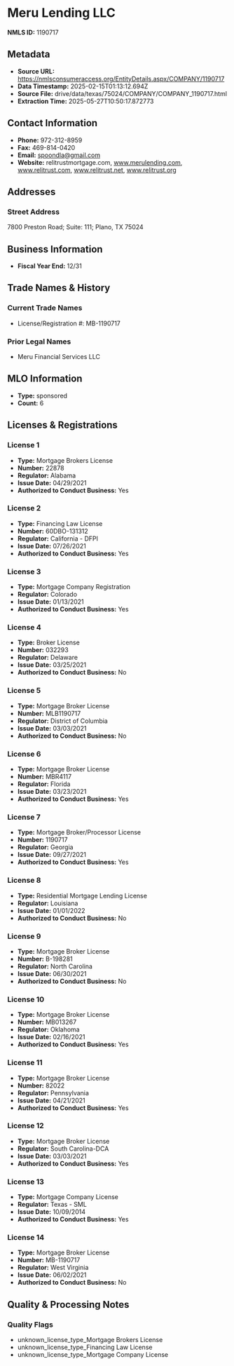 # Meru Lending LLC

**NMLS ID:** 1190717

## Metadata
- **Source URL:** https://nmlsconsumeraccess.org/EntityDetails.aspx/COMPANY/1190717
- **Data Timestamp:** 2025-02-15T01:13:12.694Z
- **Source File:** drive/data/texas/75024/COMPANY/COMPANY_1190717.html
- **Extraction Time:** 2025-05-27T10:50:17.872773

## Contact Information
- **Phone:** 972-312-8959
- **Fax:** 469-814-0420
- **Email:** spoondla@gmail.com
- **Website:** relitrustmortgage.com, www.merulending.com, www.relitrust.com, www.relitrust.net, www.relitrust.org

## Addresses
### Street Address
7800 Preston Road; Suite: 111; Plano, TX 75024

## Business Information
- **Fiscal Year End:** 12/31

## Trade Names & History
### Current Trade Names
- License/Registration #: MB-1190717

### Prior Legal Names
- Meru Financial Services LLC

## MLO Information
- **Type:** sponsored
- **Count:** 6

## Licenses & Registrations

### License 1
- **Type:** Mortgage Brokers License
- **Number:** 22878
- **Regulator:** Alabama
- **Issue Date:** 04/29/2021
- **Authorized to Conduct Business:** Yes

### License 2
- **Type:** Financing Law License
- **Number:** 60DBO-131312
- **Regulator:** California - DFPI
- **Issue Date:** 07/26/2021
- **Authorized to Conduct Business:** Yes

### License 3
- **Type:** Mortgage Company Registration
- **Regulator:** Colorado
- **Issue Date:** 01/13/2021
- **Authorized to Conduct Business:** Yes

### License 4
- **Type:** Broker License
- **Number:** 032293
- **Regulator:** Delaware
- **Issue Date:** 03/25/2021
- **Authorized to Conduct Business:** No

### License 5
- **Type:** Mortgage Broker License
- **Number:** MLB1190717
- **Regulator:** District of Columbia
- **Issue Date:** 03/03/2021
- **Authorized to Conduct Business:** No

### License 6
- **Type:** Mortgage Broker License
- **Number:** MBR4117
- **Regulator:** Florida
- **Issue Date:** 03/23/2021
- **Authorized to Conduct Business:** Yes

### License 7
- **Type:** Mortgage Broker/Processor License
- **Number:** 1190717
- **Regulator:** Georgia
- **Issue Date:** 09/27/2021
- **Authorized to Conduct Business:** Yes

### License 8
- **Type:** Residential Mortgage Lending License
- **Regulator:** Louisiana
- **Issue Date:** 01/01/2022
- **Authorized to Conduct Business:** No

### License 9
- **Type:** Mortgage Broker License
- **Number:** B-198281
- **Regulator:** North Carolina
- **Issue Date:** 06/30/2021
- **Authorized to Conduct Business:** No

### License 10
- **Type:** Mortgage Broker License
- **Number:** MB013267
- **Regulator:** Oklahoma
- **Issue Date:** 02/16/2021
- **Authorized to Conduct Business:** Yes

### License 11
- **Type:** Mortgage Broker License
- **Number:** 82022
- **Regulator:** Pennsylvania
- **Issue Date:** 04/21/2021
- **Authorized to Conduct Business:** Yes

### License 12
- **Type:** Mortgage Broker License
- **Regulator:** South Carolina-DCA
- **Issue Date:** 03/03/2021
- **Authorized to Conduct Business:** Yes

### License 13
- **Type:** Mortgage Company License
- **Regulator:** Texas - SML
- **Issue Date:** 10/09/2014
- **Authorized to Conduct Business:** Yes

### License 14
- **Type:** Mortgage Broker License
- **Number:** MB-1190717
- **Regulator:** West Virginia
- **Issue Date:** 06/02/2021
- **Authorized to Conduct Business:** No

## Quality & Processing Notes
### Quality Flags
- unknown_license_type_Mortgage Brokers License
- unknown_license_type_Financing Law License
- unknown_license_type_Mortgage Company License
